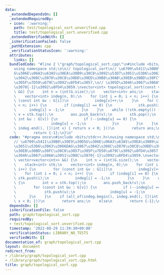 ```yaml
---
data:
  _extendedDependsOn: []
  _extendedRequiredBy:
  - icon: ':warning:'
    path: test/topological_sort.unverified.cpp
    title: test/topological_sort.unverified.cpp
  _extendedVerifiedWith: []
  _isVerificationFailed: false
  _pathExtension: cpp
  _verificationStatusIcon: ':warning:'
  attributes:
    links: []
  bundledCode: "#line 2 \"graph/topological_sort.cpp\"\n#include <bits/stdc++.h>\n\
    using namespace std;\n\n// topological_sort\n// \u6709\u5411\u30B0\u30E9\u30D5\
    G\u306E\u96A3\u63A5\u30EA\u30B9\u30C8\u3092\u53D7\u3051\u53D6\u3063\u3066DAG\u3067\
    \u3042\u308C\u3070\u30C8\u30DD\u30ED\u30B8\u30AB\u30EB\u30BD\u30FC\u30C8\u3057\
    \u305F\u7D50\u679C\u3092\u8FD4\u3057,\n// \u305D\u3046\u3067\u306A\u3051\u308C\
    \u3070{-1}\u3092\u8FD4\u3059.\nvector<int> topological_sort(const vector<vector<int>>\
    \ &G) {\n    int n = (int)G.size();\n    vector<int> ans;\n    stack<int> stk;\n\
    \    vector<int> indeg(n, 0);\n    for (int i = 0; i < n; i++) {\n        for\
    \ (const int &v : G[i])\n            indeg[v]++;\n    }\n    for (int i = 0; i\
    \ < n; i++) {\n        if (indeg[i] == 0) {\n            stk.push(i);\n      \
    \      indeg[i] = -1;\n        }\n    }\n    while (!stk.empty()) {\n        int\
    \ v = stk.top();\n        ans.push_back(v);\n        stk.pop();\n        for (const\
    \ int &u : G[v]) {\n            if (--indeg[u] == 0) {\n                stk.push(u);\n\
    \                indeg[u] = -1;\n            }\n        }\n    }\n    if (all_of(indeg.begin(),\
    \ indeg.end(), [](int x) { return x < 0; }))\n        return ans;\n    else\n\
    \        return {-1};\n}\n"
  code: "#pragma once\n#include <bits/stdc++.h>\nusing namespace std;\n\n// topological_sort\n\
    // \u6709\u5411\u30B0\u30E9\u30D5G\u306E\u96A3\u63A5\u30EA\u30B9\u30C8\u3092\u53D7\
    \u3051\u53D6\u3063\u3066DAG\u3067\u3042\u308C\u3070\u30C8\u30DD\u30ED\u30B8\u30AB\
    \u30EB\u30BD\u30FC\u30C8\u3057\u305F\u7D50\u679C\u3092\u8FD4\u3057,\n// \u305D\
    \u3046\u3067\u306A\u3051\u308C\u3070{-1}\u3092\u8FD4\u3059.\nvector<int> topological_sort(const\
    \ vector<vector<int>> &G) {\n    int n = (int)G.size();\n    vector<int> ans;\n\
    \    stack<int> stk;\n    vector<int> indeg(n, 0);\n    for (int i = 0; i < n;\
    \ i++) {\n        for (const int &v : G[i])\n            indeg[v]++;\n    }\n\
    \    for (int i = 0; i < n; i++) {\n        if (indeg[i] == 0) {\n           \
    \ stk.push(i);\n            indeg[i] = -1;\n        }\n    }\n    while (!stk.empty())\
    \ {\n        int v = stk.top();\n        ans.push_back(v);\n        stk.pop();\n\
    \        for (const int &u : G[v]) {\n            if (--indeg[u] == 0) {\n   \
    \             stk.push(u);\n                indeg[u] = -1;\n            }\n  \
    \      }\n    }\n    if (all_of(indeg.begin(), indeg.end(), [](int x) { return\
    \ x < 0; }))\n        return ans;\n    else\n        return {-1};\n}"
  dependsOn: []
  isVerificationFile: false
  path: graph/topological_sort.cpp
  requiredBy:
  - test/topological_sort.unverified.cpp
  timestamp: '2022-08-29 11:39:30+09:00'
  verificationStatus: LIBRARY_NO_TESTS
  verifiedWith: []
documentation_of: graph/topological_sort.cpp
layout: document
redirect_from:
- /library/graph/topological_sort.cpp
- /library/graph/topological_sort.cpp.html
title: graph/topological_sort.cpp
---
```

